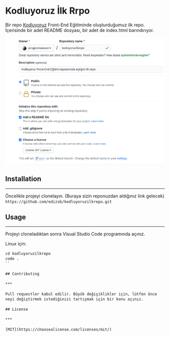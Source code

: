 # Kodluyoruz İlk Rrpo

Bir repo [Kodluyoruz](kodluyoruz.org) Front-End Eğitiminde oluşturduğumuz ilk repo. İçerisinde bir adet README dosyası, bir adet de index.html barındırıyor.

![alt](https://github.com/Kodluyoruz/taskforce/blob/main/git/odev1/figures/github.png)

## Installation

***

Öncelikle projeyi clonelayın. (Buraya sizin reponuzdan aldığınız link gelecek)
`https://github.com/edizsb/kodluyoruzilkrepo.git`

## Usage

***

Projeyi cloneladıktan sonra Visual Studio Code programında açınız.

Linux için:

```
cd kodluyoruzilkrepo
code .
``

## Contributing

***

Pull requestler kabul edilir. Büyük değişiklikler için, lütfen önce neyi değiştirmek istediğinizi tartışmak için bir konu açınız.

## License

***

[MIT](https://choosealicense.com/licenses/mit/)